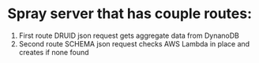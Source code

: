 # Spray server that has couple routes:

1. First route DRUID json request gets aggregate data from DynanoDB
2. Second route SCHEMA json request checks AWS Lambda in place and creates if none found
